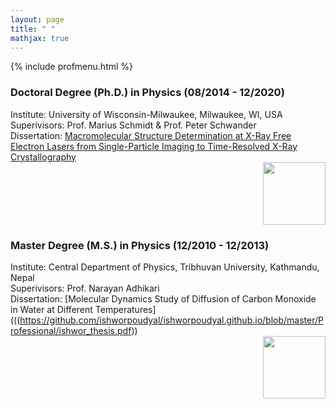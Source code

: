 ```yaml
---
layout: page
title: " "
mathjax: true
---
```


{% include profmenu.html %}


### Doctoral Degree (Ph.D.) in Physics (08/2014 - 12/2020)

Institute: University of Wisconsin-Milwaukee, Milwaukee, WI, USA
<br>
Superivisors: Prof. Marius Schmidt & Prof. Peter Schwander
<br>
Dissertation: [Macromolecular Structure Determination at X-Ray Free Electron Lasers from Single-Particle Imaging  to Time-Resolved X-Ray Crystallography]((https://dc.uwm.edu/cgi/viewcontent.cgi?article=3585&context=etd))
<br>
<img align="right" width="100" height="100" src="/Images/uwmlogo.JPG">
<br clear="right"/>

### Master Degree (M.S.) in Physics (12/2010 - 12/2013)

Institute: Central Department of Physics, Tribhuvan University, Kathmandu, Nepal
<br>
Superivisors: Prof. Narayan Adhikari
<br>
Dissertation: [Molecular Dynamics Study of Diffusion of Carbon Monoxide in Water at Different Temperatures](((https://github.com/ishworpoudyal/ishworpoudyal.github.io/blob/master/Professional/ishwor_thesis.pdf))
<br>
<img align="right" width="100" height="100" src="/Images/TU.JPG">
<br clear="right"/>


